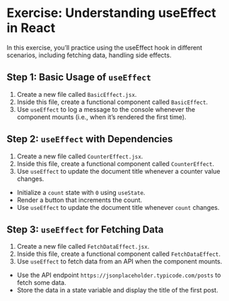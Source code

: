 # Exercise: Understanding useEffect in React

In this exercise, you’ll practice using the useEffect hook in different scenarios, including fetching data, handling side effects.

## Step 1: Basic Usage of `useEffect`

1. Create a new file called `BasicEffect.jsx`.
2. Inside this file, create a functional component called `BasicEffect`.
3. Use `useEffect` to log a message to the console whenever the component mounts (i.e., when it’s rendered the first time).

## Step 2: `useEffect` with Dependencies

1. Create a new file called `CounterEffect.jsx`.
2. Inside this file, create a functional component called `CounterEffect`.
3. Use `useEffect` to update the document title whenever a counter value changes.

- Initialize a `count` state with `0` using `useState`.
- Render a button that increments the count.
- Use `useEffect` to update the document title whenever `count` changes.

## Step 3: `useEffect` for Fetching Data

1. Create a new file called `FetchDataEffect.jsx`.
2. Inside this file, create a functional component called `FetchDataEffect`.
3. Use `useEffect` to fetch data from an API when the component mounts.

- Use the API endpoint `https://jsonplaceholder.typicode.com/posts` to fetch some data.
- Store the data in a state variable and display the title of the first post.
